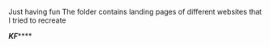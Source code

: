 Just having fun
The folder contains landing pages of different websites that I tried to recreate

*************KF*****************